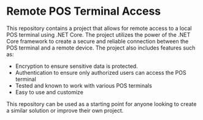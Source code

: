 # Remote POS Terminal Access

This repository contains a project that allows for remote access to a local POS terminal using .NET Core. The project utilizes the power of the .NET Core framework to create a secure and reliable connection between the POS terminal and a remote device. The project also includes features such as:

- Encryption to ensure sensitive data is protected.
- Authentication to ensure only authorized users can access the POS terminal
- Tested and known to work with various POS terminals
- Easy to use and customize

This repository can be used as a starting point for anyone looking to create a similar solution or improve their own project.
